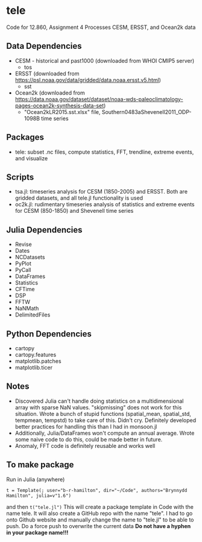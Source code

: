 # tele
Code for 12.860, Assignment 4
Processes CESM, ERSST, and Ocean2k data

## Data Dependencies
- CESM - historical and past1000 (downloaded from WHOI CMIP5 server)
	- tos
- ERSST (downloaded from https://psl.noaa.gov/data/gridded/data.noaa.ersst.v5.html)
	- sst
- Ocean2k (downloaded from https://data.noaa.gov/dataset/dataset/noaa-wds-paleoclimatology-pages-ocean2k-synthesis-data-set)
	- "Ocean2kLR2015.sst.xlsx" file, Southern0483aShevenell2011_ODP-1098B time series

## Packages
- tele: subset .nc files, compute statistics, FFT, trendline, extreme events, and visualize

## Scripts
- tsa.jl: timeseries analysis for CESM (1850-2005) and ERSST. Both are gridded datasets, and all tele.jl functionality is used
- oc2k.jl: rudimentary timeseries analysis of statistics and extreme events for CESM (850-1850) and Shevenell time series

## Julia Dependencies
- Revise
- Dates
- NCDatasets
- PyPlot
- PyCall
- DataFrames
- Statistics
- CFTime
- DSP
- FFTW
- NaNMath
- DelimitedFiles

## Python Dependencies
- cartopy
- cartopy.features
- matplotlib.patches
- matplotlib.ticer

## Notes
- Discovered Julia can't handle doing statistics on a multidimensional array with sparse NaN values. "skipmissing" does not work for this situation. Wrote a bunch of stupid functions (spatial_mean, spatial_std, tempmean, tempstd) to take care of this. Didn't cry. Definitely developed better practices for handling this than I had in monsoon.jl
- Additionally, Julia/DataFrames won't compute an annual average. Wrote some naive code to do this, could be made better in future.
- Anomaly, FFT code is definitely reusable and works well

## To make package
Run in Julia (anywhere)
```
t = Template(; user="b-r-hamilton", dir="~/Code", authors="Brynnydd Hamilton", julia=v"1.6")
```
and then ```t("tele.jl")```
This will create a package template in Code with the name tele. It will also create a GitHub repo with the name "tele". I had to go onto Github website and manually change the name to "tele.jl" to be able to push. Do a force push to overwrite the current data
**Do not have a hyphen in your package name!!!**
